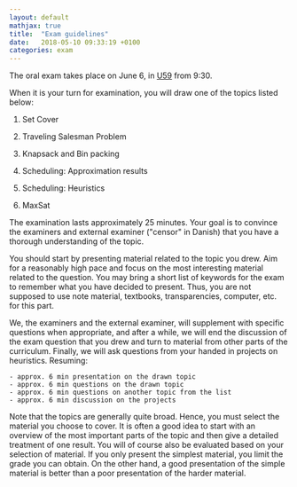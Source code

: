 ```yaml
---
layout: default
mathjax: true
title:  "Exam guidelines"
date:   2018-05-10 09:33:19 +0100
categories: exam
---
```



The oral exam takes place on June 6, in [U59](https://clients.mapsindoors.com/sdu/573f26e4bc1f571b08094312/details/563cb927423b7d0540c9a4be/) from 9:30.





When it is your turn for examination, you will draw one of the topics
listed below:

1. Set Cover

2. Traveling Salesman Problem

3. Knapsack and Bin packing

4. Scheduling: Approximation results

5. Scheduling: Heuristics

6. MaxSat


The examination lasts approximately 25 minutes. Your goal is to
convince the examiners and external examiner ("censor" in Danish) that
you have a thorough understanding of the topic.

You should start by presenting material related to the topic you
drew. Aim for a reasonably high pace and focus on the most interesting
material related to the question. You may bring a short list of keywords
for the exam to remember what you have decided to present. Thus, you are
not supposed to use note material, textbooks, transparencies, computer,
etc. for this part.

We, the examiners and the external examiner, will supplement with
specific questions when appropriate, and after a while, we will end the
discussion of the exam question that you drew and turn to material from
other parts of the curriculum. Finally, we will ask questions from your
handed in projects on heuristics. Resuming: 

	- approx. 6 min presentation on the drawn topic
	- approx. 6 min questions on the drawn topic
	- approx. 6 min questions on another topic from the list 
	- approx. 6 min discussion on the projects 

Note that the topics are generally quite broad. Hence, you must
select the material you choose to cover. It is often a good idea to
start with an overview of the most important parts of the topic and then
give a detailed treatment of one result. You will of course also be
evaluated based on your selection of material. If you only present the
simplest material, you limit the grade you can obtain. On the other
hand, a good presentation of the simple material is better than a poor
presentation of the harder material.


